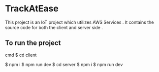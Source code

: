 # TrackAtEase

This project is an IoT project which utilizes AWS Services . It contains the source code for both the client and server side . 

## To run the project
cmd
$ cd client

$ npm i
$ npm run dev
$ cd server
$ npm i 
$ npm run dev

